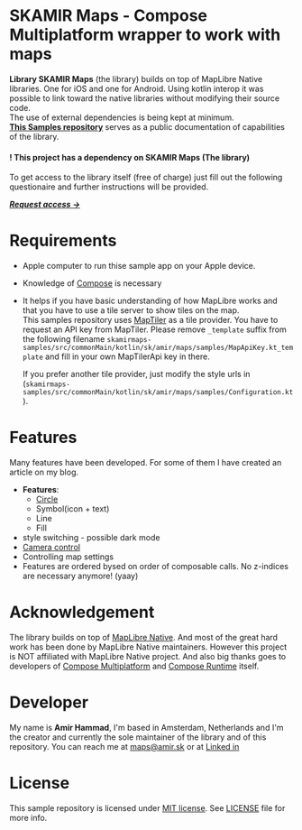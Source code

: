 # SKAMIR Maps - Compose Multiplatform wrapper to work with maps
**Library SKAMIR Maps** (the library) builds on top of MapLibre Native libraries. One for iOS and one for Android. Using kotlin interop it was possible to link toward the native libraries without modifying their source code.  
The use of external dependencies is being kept at minimum.  
[**This Samples repository**](https://github.com/todo) serves as a public documentation of capabilities of the library.

#### ! **This project has a dependency on SKAMIR Maps (The library)**
To get access to the library itself (free of charge) just fill out the following questionaire and further instructions will be provided. 

_**[Request access ->](https://forms.gle/QfNoBa4dh2aTLC1N8)**_

# Requirements
- Apple computer to run thise sample app on your Apple device.
- Knowledge of [Compose](https://developer.android.com/compose) is necessary
- It helps if you have basic understanding of how MapLibre works and that you have to use a tile server to show tiles on the map.  
  This samples repository uses [MapTiler](https://www.maptiler.com) as a tile provider. You have to request an API key from MapTiler. Please remove `_template` suffix from the following filename `skamirmaps-samples/src/commonMain/kotlin/sk/amir/maps/samples/MapApiKey.kt_template` and fill in your own MapTilerApi key in there.

  If you prefer another tile provider, just modify the style urls in (`skamirmaps-samples/src/commonMain/kotlin/sk/amir/maps/samples/Configuration.kt`).

# Features
Many features have been developed. For some of them I have created an article on my blog.
- **Features**:
  - [Circle](https://amir.sk/32/compose-map-intro/)
  - Symbol(icon + text)
  - Line
  - Fill
- style switching - possible dark mode
- [Camera control](https://amir.sk/184/composemap-camera-control/)
- Controlling map settings
- Features are ordered bysed on order of composable calls. No z-indices are necessary anymore! (yaay)

# Acknowledgement
The library builds on top of [MapLibre Native](https://maplibre.org). And most of the great hard work has been done by MapLibre Native maintainers. 
However this project is NOT affiliated with MapLibre Native project.
And also big thanks goes to developers of [Compose Multiplatform](https://www.jetbrains.com/lp/compose-multiplatform/) and [Compose Runtime](https://developer.android.com/jetpack/androidx/releases/compose-runtime) itself. 

# Developer
My name is **Amir Hammad**, I'm based in Amsterdam, Netherlands and I'm the creator and currently the sole maintainer of the library and of this repository.
You can reach me at [maps@amir.sk](mailto:maps@amir.sk) or at [Linked in](https://www.linkedin.com/in/amir-sk/)

# License
This sample repository is licensed under [MIT license](https://opensource.org/license/mit). See [LICENSE](https://github.com/skamirmaps/skamirmaps-samples/blob/main/LICENSE) file for more info.

